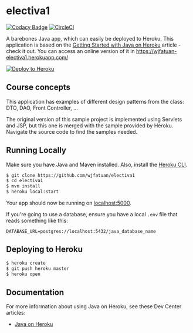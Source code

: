 # electiva1

[![Codacy Badge](https://api.codacy.com/project/badge/Grade/1cd355c8dfac4520a673cc3387d17620)](https://app.codacy.com/app/wilson.forero/sample-spring-boot?utm_source=github.com&utm_medium=referral&utm_content=wjfatuan/sample-spring-boot&utm_campaign=Badge_Grade_Dashboard)
[![CircleCI](https://circleci.com/gh/heroku/java-getting-started.svg?style=svg)](https://circleci.com/gh/heroku/java-getting-started)

A barebones Java app, which can easily be deployed to Heroku. This application is based on  the [Getting Started with Java on Heroku](https://devcenter.heroku.com/articles/getting-started-with-java) article - check it out. You can access an online version of it in https://wjfatuan-electiva1.herokuapp.com/

[![Deploy to Heroku](https://www.herokucdn.com/deploy/button.png)](https://heroku.com/deploy)

## Course concepts

This application has examples of different design patterns from the class: DTO, DAO, Front Controller, ...

The original version of this sample project is implemented using Servlets and JSP, but this one is merged with the sample provided by Heroku. Navigate the source code to find the samples needed. 

## Running Locally

Make sure you have Java and Maven installed.  Also, install the [Heroku CLI](https://cli.heroku.com/).

```sh
$ git clone https://github.com/wjfatuan/electiva1
$ cd electiva1
$ mvn install
$ heroku local:start
```

Your app should now be running on [localhost:5000](http://localhost:5000/).

If you're going to use a database, ensure you have a local `.env` file that reads something like this:

```
DATABASE_URL=postgres://localhost:5432/java_database_name
```

## Deploying to Heroku

```sh
$ heroku create
$ git push heroku master
$ heroku open
```

## Documentation

For more information about using Java on Heroku, see these Dev Center articles:

- [Java on Heroku](https://devcenter.heroku.com/categories/java)
